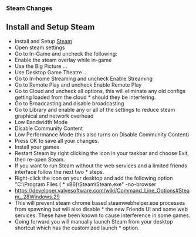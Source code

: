 ### Steam Changes

## Install and Setup Steam

 * Install and Setup [Steam](https://www.steampowered.com/)
 * Open steam settings
 * Go to In-Game and uncheck the following:
 * Enable the steam overlay while in-game
 * Use the Big Picture ...
 * Use Desktop Game Theatre ...
 * Go to In-home Streaming and uncheck Enable Streaming
 * Go to Remote Play and uncheck Enable Remote Play
 * Go to Cloud and uncheck all options, this will eliminate any old configs getting loaded from the cloud  * should they be interfering.
 * Go to Broadcasting and disable broadcasting
 * Go to Library and enable any or all of the settings to reduce steam graphical and network overhead
 * Low Bandwidth Mode
 * Disable Community Content
 * Low Performance Mode (this also turns on Disable Community Content)
 * Press OK to save all your changes.
 * Install your games
 * Restart Steam by right clicking the icon in your taskbar and choose Exit, then re-open Steam.
 * If you want to run Steam without the web services and a limited friends interface follow the next two  * steps.
 * Right-click the icon on your desktop and add the following option "C:\Program Files ( * x86)\Steam\Steam.exe" -no-browser
 * https://developer.valvesoftware.com/wiki/Command_Line_Options#Steam_.28Windows.29
 * This will prevent steam chrome based steamwebhelper.exe processes from spawning but will also disable  * the new Friends UI and some web services. These have been known to cause interference in some games.
 * Going forward you will manually launch Steam from your desktop shortcut which has the customized launch  * option.